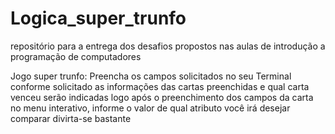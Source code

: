 # Logica_super_trunfo
repositório para a entrega dos desafios propostos nas aulas de introdução a programação de computadores

Jogo super trunfo:
Preencha os campos solicitados no seu Terminal conforme solicitado
as informações das cartas preenchidas e qual carta venceu serão indicadas logo após o preenchimento dos campos da carta
no menu interativo, informe o valor de qual atributo você irá desejar comparar
divirta-se bastante


